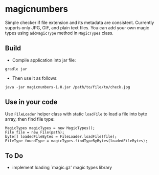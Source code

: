 # magicnumbers
Simple checker if file extension and its metadata are consistent. Currently supprts only JPG, GIF, and plain text files. You can add your own magic types using `addMagicType` method in `MagicTypes` class.

## Build

- Compile application into jar file:
```
gradle jar
```
- Then use it as follows:
```
java -jar magicnumbers-1.0.jar /path/to/file/to/check.jpg
```

## Use in your code

Use `FileLoader` helper class with static `loadFile` to load a file into byte array, then find file type:

```
MagicTypes magicTypes = new MagicTypes();
File file = new File(path);
byte[] loadedFileBytes = FileLoader.loadFile(file);
FileType foundType = magicTypes.findTypeByBytes(loadedFileBytes);
```

## To Do

- implement loading `magic.gz' magic types library
